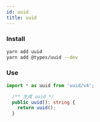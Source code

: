```yaml
---
id: uuid
title: uuid
---
```


### Install

```bash
yarn add uuid
yarn add @types/uuid --dev
```

### Use

```ts
import * as uuid from 'uuid/v4';

  /** 生成 uuid */
  public uuid(): string {
    return uuid();
  }
```
